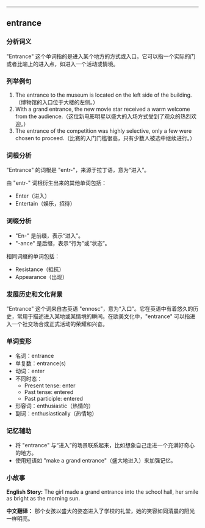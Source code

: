 
---------------
## entrance
### 分析词义
"Entrance" 这个单词指的是进入某个地方的方式或入口。它可以指一个实际的门或者比喻上的进入点，如进入一个活动或情境。

### 列举例句
1. The entrance to the museum is located on the left side of the building.（博物馆的入口位于大楼的左侧。）
2. With a grand entrance, the new movie star received a warm welcome from the audience.（这位新电影明星以盛大的入场方式受到了观众的热烈欢迎。）
3. The entrance of the competition was highly selective, only a few were chosen to proceed.（比赛的入门门槛很高，只有少数人被选中继续进行。）

### 词根分析
"Entrance" 的词根是 "entr-"，来源于拉丁语，意为“进入”。

由 "entr-" 词根衍生出来的其他单词包括：
- Enter（进入）
- Entertain（娱乐，招待）

### 词缀分析
- "En-" 是前缀，表示“进入”。
- "-ance" 是后缀，表示“行为”或“状态”。

相同词缀的单词包括：
- Resistance（抵抗）
- Appearance（出现）

### 发展历史和文化背景
"Entrance" 这个词来自古英语 "ennosc"，意为“入口”。它在英语中有着悠久的历史，常用于描述进入某地或某情境的瞬间。在欧美文化中，"entrance" 可以指进入一个社交场合或正式活动的荣耀和兴奋。

### 单词变形
- 名词：entrance
- 单复数：entrance(s)
- 动词：enter
- 不同时态：
  - Present tense: enter
  - Past tense: entered
  - Past participle: entered
- 形容词：enthusiastic（热情的）
- 副词：enthusiastically（热情地）

### 记忆辅助
- 将 "entrance" 与“进入”的场景联系起来，比如想象自己走进一个充满好奇心的地方。
- 使用短语如 "make a grand entrance"（盛大地进入）来加强记忆。

### 小故事
**English Story:**
The girl made a grand entrance into the school hall, her smile as bright as the morning sun.

**中文翻译：**
那个女孩以盛大的姿态进入了学校的礼堂，她的笑容如同清晨的阳光一样明亮。

